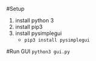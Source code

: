 #Setup
1) install python 3
2) install pip3
3) install pysimplegui
   * `pip3 install pysimplegui`

#Run GUI
`python3 gui.py`